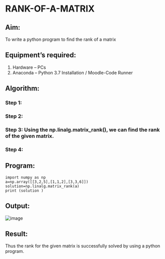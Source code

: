 # RANK-OF-A-MATRIX
## Aim:
To write a python program to find the rank of a matrix
## Equipment’s required:
1. 	Hardware – PCs
2. 	Anaconda – Python 3.7 Installation / Moodle-Code Runner
## Algorithm:
### Step 1: 
### Step 2: 
### Step 3: Using the np.linalg.matrix_rank(), we can find the rank of the given matrix.
### Step 4: 
## Program:
```
import numpy as np 
a=np.array([[3,2,5],[1,1,2],[3,3,6]])
solution=np.linalg.matrix_rank(a)
print (solution )
```
## Output:
![image](https://github.com/user-attachments/assets/3467e80a-d161-4801-908e-07717dda5642)

## Result:
Thus the rank for the given matrix is successfully solved by  using a python program.

